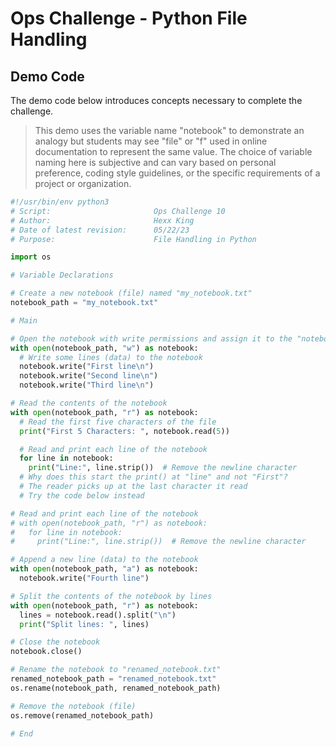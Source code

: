 # Ops Challenge - Python File Handling

## Demo Code

The demo code below introduces concepts necessary to complete the challenge.

> This demo uses the variable name "notebook" to demonstrate an analogy but students may see "file" or "f" used in online documentation to represent the same value. The choice of variable naming here is subjective and can vary based on personal preference, coding style guidelines, or the specific requirements of a project or organization.

```python
#!/usr/bin/env python3
# Script:                       Ops Challenge 10
# Author:                       Hexx King
# Date of latest revision:      05/22/23
# Purpose:                      File Handling in Python

import os

# Variable Declarations

# Create a new notebook (file) named "my_notebook.txt"
notebook_path = "my_notebook.txt"

# Main

# Open the notebook with write permissions and assign it to the "notebook" variable
with open(notebook_path, "w") as notebook:
  # Write some lines (data) to the notebook
  notebook.write("First line\n")
  notebook.write("Second line\n")
  notebook.write("Third line\n")

# Read the contents of the notebook
with open(notebook_path, "r") as notebook:
  # Read the first five characters of the file
  print("First 5 Characters: ", notebook.read(5))

  # Read and print each line of the notebook
  for line in notebook:
    print("Line:", line.strip())  # Remove the newline character
  # Why does this start the print() at "line" and not "First"?
  # The reader picks up at the last character it read
  # Try the code below instead

# Read and print each line of the notebook
# with open(notebook_path, "r") as notebook:
#   for line in notebook:
#     print("Line:", line.strip())  # Remove the newline character

# Append a new line (data) to the notebook
with open(notebook_path, "a") as notebook:
  notebook.write("Fourth line")

# Split the contents of the notebook by lines
with open(notebook_path, "r") as notebook:
  lines = notebook.read().split("\n")
  print("Split lines: ", lines)

# Close the notebook
notebook.close()

# Rename the notebook to "renamed_notebook.txt"
renamed_notebook_path = "renamed_notebook.txt"
os.rename(notebook_path, renamed_notebook_path)

# Remove the notebook (file)
os.remove(renamed_notebook_path)

# End

```
